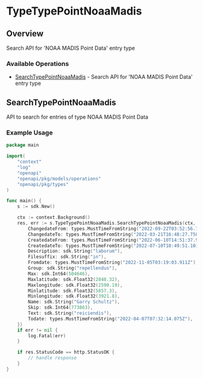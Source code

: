 # TypeTypePointNoaaMadis

## Overview

Search API for 'NOAA MADIS Point Data' entry type

### Available Operations

* [SearchTypePointNoaaMadis](#searchtypepointnoaamadis) - Search API for 'NOAA MADIS Point Data' entry type

## SearchTypePointNoaaMadis

API to search for entries of type NOAA MADIS Point Data

### Example Usage

```go
package main

import(
	"context"
	"log"
	"openapi"
	"openapi/pkg/models/operations"
	"openapi/pkg/types"
)

func main() {
    s := sdk.New()

    ctx := context.Background()
    res, err := s.TypeTypePointNoaaMadis.SearchTypePointNoaaMadis(ctx, operations.SearchTypePointNoaaMadisRequest{
        ChangedateFrom: types.MustTimeFromString("2022-09-22T03:52:56.707Z"),
        ChangedateTo: types.MustTimeFromString("2022-03-21T16:48:27.758Z"),
        CreatedateFrom: types.MustTimeFromString("2022-06-10T14:51:37.902Z"),
        CreatedateTo: types.MustTimeFromString("2022-07-10T10:49:51.101Z"),
        Description: sdk.String("laborum"),
        Filesuffix: sdk.String("in"),
        Fromdate: types.MustTimeFromString("2022-11-05T03:19:03.911Z"),
        Group: sdk.String("repellendus"),
        Max: sdk.Int64(504646),
        Maxlatitude: sdk.Float32(2848.32),
        Maxlongitude: sdk.Float32(2590.19),
        Minlatitude: sdk.Float32(5857.3),
        Minlongitude: sdk.Float32(3921.8),
        Name: sdk.String("Garry Schultz"),
        Skip: sdk.Int64(773863),
        Text: sdk.String("reiciendis"),
        Todate: types.MustTimeFromString("2022-04-07T07:32:14.075Z"),
    })
    if err != nil {
        log.Fatal(err)
    }

    if res.StatusCode == http.StatusOK {
        // handle response
    }
}
```
